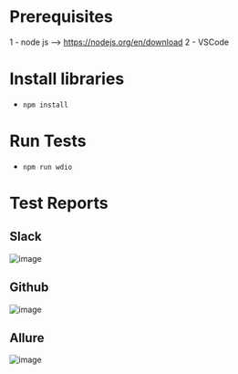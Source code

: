 # Prerequisites
1 - node js --> https://nodejs.org/en/download
2 - VSCode 

# Install libraries
- `npm install`
# Run Tests
-  `npm run wdio`
# Test Reports
## Slack
   ![image](https://github.com/user-attachments/assets/d7265f86-a22f-479f-a8d6-0a8bd4f806ee)
## Github
![image](https://github.com/user-attachments/assets/54dcbddd-f6df-4158-b57b-d9128df0c186)

## Allure
![image](https://github.com/user-attachments/assets/f0af19ac-cb06-4f11-8afe-9a8baebb04fc)

